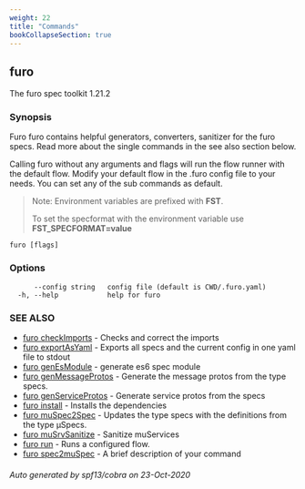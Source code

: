 ```yaml
---
weight: 22
title: "Commands"
bookCollapseSection: true
---
```

## furo

The furo spec toolkit 1.21.2

### Synopsis

Furo furo contains helpful generators, converters, sanitizer for the furo specs.
Read more about the single commands in the see also section below.

Calling furo without any arguments and flags will run the flow runner with the default flow.
Modify your default flow in the .furo config file to your needs. You can set any of the sub commands as default.

> Note: Environment variables are prefixed with **FST**.
>
> To set the specformat with the environment variable use **FST_SPECFORMAT=value**


```
furo [flags]
```

### Options

```
      --config string   config file (default is CWD/.furo.yaml)
  -h, --help            help for furo
```

### SEE ALSO

* [furo checkImports](furo_checkImports.md)	 - Checks and correct the imports
* [furo exportAsYaml](furo_exportAsYaml.md)	 - Exports all specs and the current config in one yaml file to stdout
* [furo genEsModule](furo_genEsModule.md)	 - generate es6 spec module
* [furo genMessageProtos](furo_genMessageProtos.md)	 - Generate the message protos from the type specs.
* [furo genServiceProtos](furo_genServiceProtos.md)	 - Generate service protos from the specs
* [furo install](furo_install.md)	 - Installs the dependencies
* [furo muSpec2Spec](furo_muSpec2Spec.md)	 - Updates the type specs with the definitions from the type µSpecs.
* [furo muSrvSanitize](furo_muSrvSanitize.md)	 - Sanitize muServices
* [furo run](furo_run.md)	 - Runs a configured flow.
* [furo spec2muSpec](furo_spec2muSpec.md)	 - A brief description of your command


###### Auto generated by spf13/cobra on 23-Oct-2020
